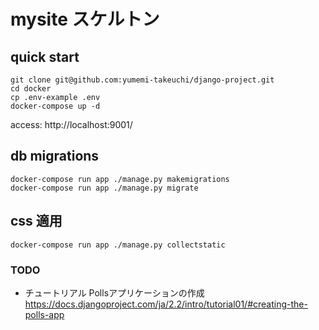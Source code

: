 # mysite スケルトン

## quick start
```
git clone git@github.com:yumemi-takeuchi/django-project.git
cd docker
cp .env-example .env 
docker-compose up -d
```

access:
http://localhost:9001/

## db migrations
```
docker-compose run app ./manage.py makemigrations
docker-compose run app ./manage.py migrate
```
## css 適用
```
docker-compose run app ./manage.py collectstatic
```
### TODO
- チュートリアル Pollsアプリケーションの作成
https://docs.djangoproject.com/ja/2.2/intro/tutorial01/#creating-the-polls-app
